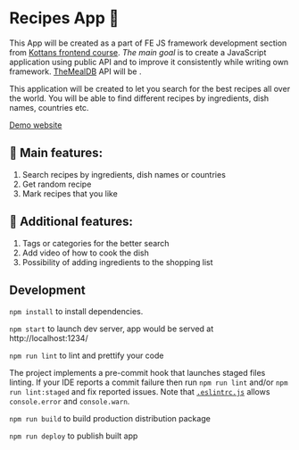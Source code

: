 # Recipes App :spaghetti:

This App will be created as a part of FE JS framework development section from [Kottans frontend course](https://github.com/kottans/frontend/blob/master/README.md). _The main goal_ is to create a JavaScript application using public API and to improve it consistently while writing own framework. [TheMealDB](https://www.themealdb.com/api.php) API will be .

This application will be created to let you search for the best recipes all over the world.
You will be able to find different recipes by ingredients, dish names, countries etc.

[Demo website](https://orybka.github.io/recipes-app/)

## :candy: Main features:

1. Search recipes by ingredients, dish names or countries
2. Get random recipe
3. Mark recipes that you like

## :star2: Additional features:

1. Tags or categories for the better search
2. Add video of how to cook the dish
3. Possibility of adding ingredients to the shopping list

## Development

`npm install` to install dependencies.

`npm start` to launch dev server, app would be served at http://localhost:1234/

`npm run lint` to lint and prettify your code

The project implements a pre-commit hook that launches staged files linting.
If your IDE reports a commit failure then run `npm run lint` and/or `npm run lint:staged`
and fix reported issues. Note that [`.eslintrc.js`](./.eslintrc.js) allows
`console.error` and `console.warn`.

`npm run build` to build production distribution package

`npm run deploy` to publish built app

